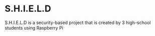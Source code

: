 # S.H.I.E.L.D
S.H.I.E.L.D is a security-based project that is created by 3 high-school students using Raspberry Pi
